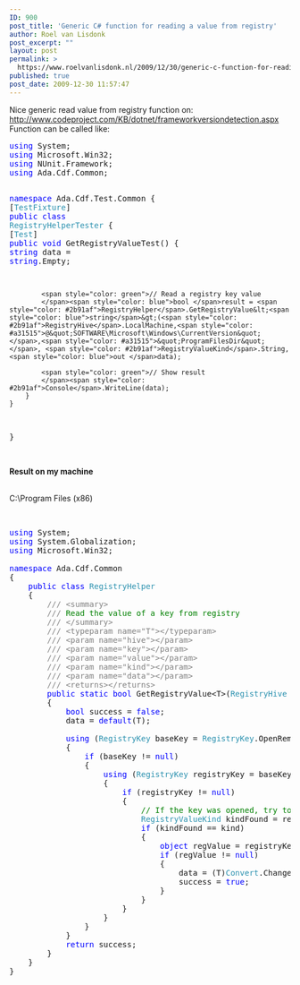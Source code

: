 ```yaml
---
ID: 900
post_title: 'Generic C# function for reading a value from registry'
author: Roel van Lisdonk
post_excerpt: ""
layout: post
permalink: >
  https://www.roelvanlisdonk.nl/2009/12/30/generic-c-function-for-reading-a-value-from-registry/
published: true
post_date: 2009-12-30 11:57:47
---
```

<p>Nice generic read value from registry function on: <a title="http://www.codeproject.com/KB/dotnet/frameworkversiondetection.aspx" href="http://www.codeproject.com/KB/dotnet/frameworkversiondetection.aspx">http://www.codeproject.com/KB/dotnet/frameworkversiondetection.aspx</a>    <br />Function can be called like:    <br /></p>  <pre class="code"><span style="color: blue">using </span>System;
<span style="color: blue">using </span>Microsoft.Win32;
<span style="color: blue">using </span>NUnit.Framework;
<span style="color: blue">using </span>Ada.Cdf.Common;

<span style="color: blue">namespace </span>Ada.Cdf.Test.Common
{
    [<span style="color: #2b91af">TestFixture</span>]
    <span style="color: blue">public class </span><span style="color: #2b91af">RegistryHelperTester
    </span>{
        [<span style="color: #2b91af">Test</span>]
        <span style="color: blue">public void </span>GetRegistryValueTest()
        {
            <span style="color: blue">string </span>data = <span style="color: blue">string</span>.Empty;

            <span style="color: green">// Read a registry key value
            </span><span style="color: blue">bool </span>result = <span style="color: #2b91af">RegistryHelper</span>.GetRegistryValue&lt;<span style="color: blue">string</span>&gt;(<span style="color: #2b91af">RegistryHive</span>.LocalMachine,<span style="color: #a31515">@&quot;SOFTWARE\Microsoft\Windows\CurrentVersion&quot;</span>,<span style="color: #a31515">&quot;ProgramFilesDir&quot;</span>, <span style="color: #2b91af">RegistryValueKind</span>.String, <span style="color: blue">out </span>data);

            <span style="color: green">// Show result
            </span><span style="color: #2b91af">Console</span>.WriteLine(data);
        }
    }
}</pre>
<a href="http://11011.net/software/vspaste"></a>

<p>
  <br /><strong>Result on my machine</strong>

  <br />C:\Program Files (x86)

  <br /></p>

<pre class="code"><span style="color: blue">using </span>System;
<span style="color: blue">using </span>System.Globalization;
<span style="color: blue">using </span>Microsoft.Win32;

<span style="color: blue">namespace </span>Ada.Cdf.Common
{
    <span style="color: blue">public class </span><span style="color: #2b91af">RegistryHelper
    </span>{
        <span style="color: gray">/// &lt;summary&gt;
        /// </span><span style="color: green">Read the value of a key from registry
        </span><span style="color: gray">/// &lt;/summary&gt;
        /// &lt;typeparam name=&quot;T&quot;&gt;&lt;/typeparam&gt;
        /// &lt;param name=&quot;hive&quot;&gt;&lt;/param&gt;
        /// &lt;param name=&quot;key&quot;&gt;&lt;/param&gt;
        /// &lt;param name=&quot;value&quot;&gt;&lt;/param&gt;
        /// &lt;param name=&quot;kind&quot;&gt;&lt;/param&gt;
        /// &lt;param name=&quot;data&quot;&gt;&lt;/param&gt;
        /// &lt;returns&gt;&lt;/returns&gt;
        </span><span style="color: blue">public static bool </span>GetRegistryValue&lt;T&gt;(<span style="color: #2b91af">RegistryHive </span>hive, <span style="color: blue">string </span>key, <span style="color: blue">string </span>value, <span style="color: #2b91af">RegistryValueKind </span>kind, <span style="color: blue">out </span>T data)
        {
            <span style="color: blue">bool </span>success = <span style="color: blue">false</span>;
            data = <span style="color: blue">default</span>(T);

            <span style="color: blue">using </span>(<span style="color: #2b91af">RegistryKey </span>baseKey = <span style="color: #2b91af">RegistryKey</span>.OpenRemoteBaseKey(hive, <span style="color: #2b91af">String</span>.Empty))
            {
                <span style="color: blue">if </span>(baseKey != <span style="color: blue">null</span>)
                {
                    <span style="color: blue">using </span>(<span style="color: #2b91af">RegistryKey </span>registryKey = baseKey.OpenSubKey(key, <span style="color: #2b91af">RegistryKeyPermissionCheck</span>.ReadSubTree))
                    {
                        <span style="color: blue">if </span>(registryKey != <span style="color: blue">null</span>)
                        {
                            <span style="color: green">// If the key was opened, try to retrieve the value.
                            </span><span style="color: #2b91af">RegistryValueKind </span>kindFound = registryKey.GetValueKind(value);
                            <span style="color: blue">if </span>(kindFound == kind)
                            {
                                <span style="color: blue">object </span>regValue = registryKey.GetValue(value, <span style="color: blue">null</span>);
                                <span style="color: blue">if </span>(regValue != <span style="color: blue">null</span>)
                                {
                                    data = (T)<span style="color: #2b91af">Convert</span>.ChangeType(regValue, <span style="color: blue">typeof</span>(T), <span style="color: #2b91af">CultureInfo</span>.InvariantCulture);
                                    success = <span style="color: blue">true</span>;
                                }
                            }
                        }
                    }
                }
            }
            <span style="color: blue">return </span>success;
        }
    }
}</pre>
<a href="http://11011.net/software/vspaste"></a>